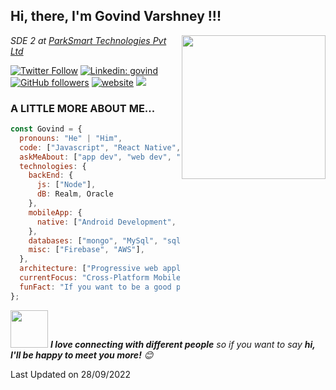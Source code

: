 <h2>Hi, there, I'm Govind Varshney !!!</h2>
<img align='right' src="https://media.giphy.com/media/M9gbBd9nbDrOTu1Mqx/giphy.gif" width="230">
<p><em>SDE 2 at <a href="https://www.parksmart.in/">ParkSmart Technologies Pvt Ltd</a> 
</em></p>

[![Twitter Follow](https://img.shields.io/twitter/follow/govindvarshny?label=Follow)](https://twitter.com/intent/follow?screen_name=govindvarshny)
[![Linkedin: govind](https://img.shields.io/badge/-govind-blue?style=flat-square&logo=Linkedin&logoColor=white&link=https://www.linkedin.com/in/govindvarshny/)](https://www.linkedin.com/in/govindvarshny/)
[![GitHub followers](https://img.shields.io/github/followers/govindvarshny?label=Follow&style=social)](https://www.github.com/govindvarshny/)
[![website](https://img.shields.io/badge/Website-46a2f1.svg?&style=flat-square&logo=Google-Chrome&logoColor=white&link=https://govindvarshney.me/)](https://govindvarshney.me/)
![](https://visitor-badge.glitch.me/badge?page_id=govindvarshny.govindvarshny)

### A LITTLE MORE ABOUT ME...

```javascript
const Govind = {
  pronouns: "He" | "Him",
  code: ["Javascript", "React Native", "ReactJS", "HTML", "CSS"],
  askMeAbout: ["app dev", "web dev", "tech", "photography", "Travelling"],
  technologies: {
    backEnd: {
      js: ["Node"],
      dB: Realm, Oracle
    },
    mobileApp: {
      native: ["Android Development", "iOS Development"],
    },
    databases: ["mongo", "MySql", "sqlite"],
    misc: ["Firebase", "AWS"],
  },
  architecture: ["Progressive web applications", "Single page applications"],
  currentFocus: "Cross-Platform Mobile App Development",
  funFact: "If you want to be a good programmer, focus on the errors",
};
```

<img src="https://media.giphy.com/media/LnQjpWaON8nhr21vNW/giphy.gif" width="60"> <em><b>I love connecting with different people</b> so if you want to say <b>hi, I'll be happy to meet you more!</b> 😊</em>


Last Updated on 28/09/2022

<!--END_SECTION:waka-->
